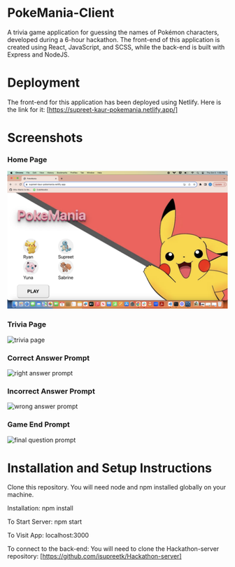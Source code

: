 # PokeMania-Client

A trivia game application for guessing the names of Pokémon characters, developed during a 6-hour hackathon. The front-end of this application is created using React, JavaScript, and SCSS, while the back-end is built with Express and NodeJS.


# Deployment

The front-end for this application has been deployed using Netlify. Here is the link for it: [https://supreet-kaur-pokemania.netlify.app/]


# Screenshots

### Home Page
![home page](https://github.com/isupreetk/Hackathon-client/blob/main/src/assets/screenshots/home-page.png?raw=true)


### Trivia Page
![trivia page](https://github.com/isupreetk/Hackathon-client/blob/main/src/assets/screenshots/trivia-page.png?raw=true)


### Correct Answer Prompt
![right answer prompt](https://github.com/isupreetk/Hackathon-client/blob/main/src/assets/screenshots/right-answer-prompt.png?raw=true)


### Incorrect Answer Prompt
![wrong answer prompt](https://github.com/isupreetk/Hackathon-client/blob/main/src/assets/screenshots/wrong-answer-prompt.png?raw=true)


### Game End Prompt
![final question prompt](https://github.com/isupreetk/Hackathon-client/blob/main/src/assets/screenshots/final-question-prompt.png?raw=true)


# Installation and Setup Instructions

Clone this repository. You will need node and npm installed globally on your machine.

Installation: npm install

To Start Server: npm start

To Visit App: localhost:3000

To connect to the back-end: You will need to clone the Hackathon-server repository: [https://github.com/isupreetk/Hackathon-server]